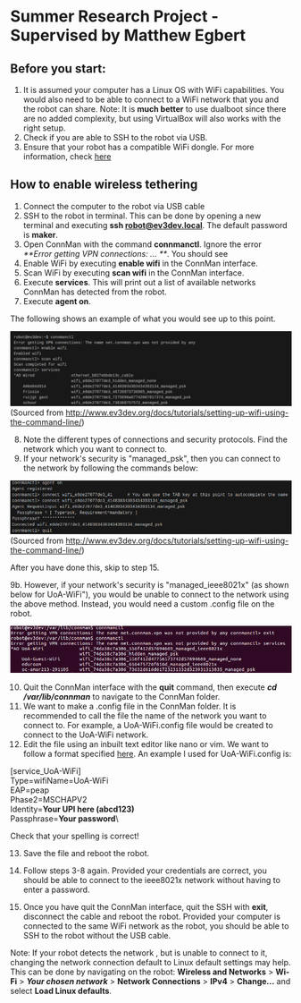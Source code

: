 # Summer Research Project - Supervised by Matthew Egbert

## Before you start:
1. It is assumed your computer has a Linux OS with WiFi capabilities. You would also need to be able to connect to a WiFi network that you and the robot can share.
Note: It is **much better** to use dualboot since there are no added complexity, but using VirtualBox will also works with the right setup.
2. Check if you are able to SSH to the robot via USB.
3. Ensure that your robot has a compatible WiFi dongle. For more information, check [here](https://github.com/ev3dev/ev3dev/wiki/USB-Wi-Fi-Dongles)

## How to enable wireless tethering
1. Connect the computer to the robot via USB cable
2. SSH to the robot in terminal. This can be done by opening a new terminal and executing **ssh robot@ev3dev.local**. The default password is **maker**.
3. Open ConnMan with the command **connmanctl**. Ignore the error _**Error getting VPN connections: ... **_. You should see 
4. Enable WiFi by executing **enable wifi** in the ConnMan interface.
5. Scan WiFi by executing **scan wifi** in the ConnMan interface.
6. Execute **services**. This will print out a list of available networks ConnMan has detected from the robot.
7. Execute **agent on**.

The following shows an example of what you would see up to this point.

![Steps 3-7](connman1.png)
(Sourced from http://www.ev3dev.org/docs/tutorials/setting-up-wifi-using-the-command-line/)

8. Note the different types of connections and security protocols. Find the network which you want to connect to.
9. If your network's security is "managed_psk", then you can connect to the network by following the commands below:

![Managed PSK](connman2.png)
(Sourced from http://www.ev3dev.org/docs/tutorials/setting-up-wifi-using-the-command-line/)

After you have done this, skip to step 15.

9b. However, if your network's security is "managed_ieee8021x" (as shown below for UoA-WiFi"), you would be unable to connect to the network using the above method. Instead, you would need a custom .config file on the robot.

![IEEE8021x](connman3.png)
    
10. Quit the ConnMan interface with the **quit** command, then execute _**cd /var/lib/connman**_ to navigate to the ConnMan folder.
11. We want to make a .config file in the ConnMan folder. It is recommended to call the file the name of the network you want to connect to. For example, a UoA-WiFi.config file would be created to connect to the UoA-WiFi network.
12. Edit the file using an inbuilt text editor like nano or vim. We want to follow a format specified [here](http://www.erdahl.io/2016/05/connecting-to-ieee8021x-network-with.html). An example I used for UoA-WiFi.config is:

[service_UoA-WiFi]\
Type=wifiName=UoA-WiFi\
EAP=peap\
Phase2=MSCHAPV2\
Identity=**Your UPI here (abcd123)**\
Passphrase=**Your password**\

Check that your spelling is correct!

13. Save the file and reboot the robot.
14. Follow steps 3-8 again. Provided your credentials are correct, you should be able to connect to the ieee8021x network without having to enter a password.

15. Once you have quit the ConnMan interface, quit the SSH with **exit**, disconnect the cable and reboot the robot. Provided your computer is connected to the same WiFi network as the robot, you should be able to SSH to the robot without the USB cable.

Note: If your robot detects the network , but is unable to connect to it, changing the network connection default to Linux default settings may help. This can be done by navigating on the robot:
**Wireless and Networks** > **Wi-Fi** > _**Your chosen network**_ > **Network Connections** > **IPv4** > **Change...** and select **Load Linux defaults**.

